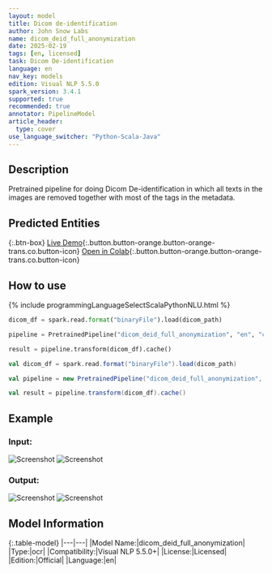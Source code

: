 ```yaml
---
layout: model
title: Dicom de-identification
author: John Snow Labs
name: dicom_deid_full_anonymization
date: 2025-02-19
tags: [en, licensed]
task: Dicom De-identification
language: en
nav_key: models
edition: Visual NLP 5.5.0
spark_version: 3.4.1
supported: true
recommended: true
annotator: PipelineModel
article_header:
  type: cover
use_language_switcher: "Python-Scala-Java"
---
```


## Description

Pretrained pipeline for doing Dicom De-identification in which all texts in the images are removed together with most of the tags in the metadata.

## Predicted Entities

{:.btn-box}
[Live Demo](https://demo.johnsnowlabs.com/ocr/PP_DICOM_DEID/){:.button.button-orange.button-orange-trans.co.button-icon}
[Open in Colab](https://github.com/JohnSnowLabs/visual-nlp-workshop/blob/master/jupyter/Dicom/SparkOcrDicomPretrainedPipelines.ipynb){:.button.button-orange.button-orange-trans.co.button-icon}
<!-- [Download](https://s3.amazonaws.com/auxdata.johnsnowlabs.com/clinical/ocr/dicom_deid_full_anonymization_en_5.5.0_3.0_1737198071000.zip){:.button.button-orange.button-orange-trans.arr.button-icon} -->


## How to use

<div class="tabs-box" markdown="1">
{% include programmingLanguageSelectScalaPythonNLU.html %}

```python
dicom_df = spark.read.format("binaryFile").load(dicom_path)

pipeline = PretrainedPipeline("dicom_deid_full_anonymization", "en", "clinical/ocr")

result = pipeline.transform(dicom_df).cache()
```
```scala
val dicom_df = spark.read.format("binaryFile").load(dicom_path)

val pipeline = new PretrainedPipeline("dicom_deid_full_anonymization", "en", "clinical/ocr")

val result = pipeline.transform(dicom_df).cache()
```
</div>

## Example

### Input:
![Screenshot](/assets/images/examples_ocr/pp_deid_metadata.png)
![Screenshot](/assets/images/examples_ocr/pp_deid_image.png)

### Output:
![Screenshot](/assets/images/examples_ocr/pp2_metadata.png)
![Screenshot](/assets/images/examples_ocr/pp2_deid.png)

## Model Information

{:.table-model}
|---|---|
|Model Name:|dicom_deid_full_anonymization|
|Type:|ocr|
|Compatibility:|Visual NLP 5.5.0+|
|License:|Licensed|
|Edition:|Official|
|Language:|en|


